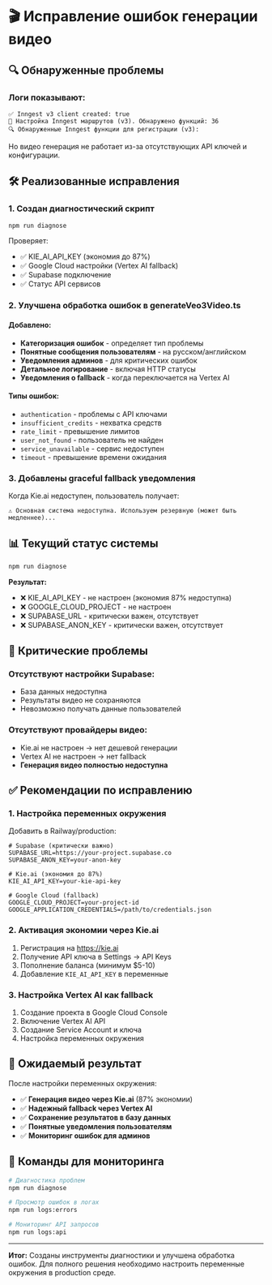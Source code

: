 # 🎬 Исправление ошибок генерации видео

## 🔍 Обнаруженные проблемы

### Логи показывают:

```
✅ Inngest v3 client created: true
🚦 Настройка Inngest маршрутов (v3). Обнаружено функций: 36
🔍 Обнаруженные Inngest функции для регистрации (v3):
```

Но видео генерация не работает из-за отсутствующих API ключей и конфигурации.

## 🛠️ Реализованные исправления

### 1. **Создан диагностический скрипт**

```bash
npm run diagnose
```

Проверяет:

- ✅ KIE_AI_API_KEY (экономия до 87%)
- ✅ Google Cloud настройки (Vertex AI fallback)
- ✅ Supabase подключение
- ✅ Статус API сервисов

### 2. **Улучшена обработка ошибок в generateVeo3Video.ts**

#### Добавлено:

- **Категоризация ошибок** - определяет тип проблемы
- **Понятные сообщения пользователям** - на русском/английском
- **Уведомления админов** - для критических ошибок
- **Детальное логирование** - включая HTTP статусы
- **Уведомления о fallback** - когда переключается на Vertex AI

#### Типы ошибок:

- `authentication` - проблемы с API ключами
- `insufficient_credits` - нехватка средств
- `rate_limit` - превышение лимитов
- `user_not_found` - пользователь не найден
- `service_unavailable` - сервис недоступен
- `timeout` - превышение времени ожидания

### 3. **Добавлены graceful fallback уведомления**

Когда Kie.ai недоступен, пользователь получает:

```
⚠️ Основная система недоступна. Используем резервную (может быть медленнее)...
```

## 📊 Текущий статус системы

```bash
npm run diagnose
```

**Результат:**

- ❌ KIE_AI_API_KEY - не настроен (экономия 87% недоступна)
- ❌ GOOGLE_CLOUD_PROJECT - не настроен
- ❌ SUPABASE_URL - критически важен, отсутствует
- ❌ SUPABASE_ANON_KEY - критически важен, отсутствует

## 🚨 Критические проблемы

### Отсутствуют настройки Supabase:

- База данных недоступна
- Результаты видео не сохраняются
- Невозможно получать данные пользователей

### Отсутствуют провайдеры видео:

- Kie.ai не настроен → нет дешевой генерации
- Vertex AI не настроен → нет fallback
- **Генерация видео полностью недоступна**

## ✅ Рекомендации по исправлению

### 1. **Настройка переменных окружения**

Добавить в Railway/production:

```env
# Supabase (критически важно)
SUPABASE_URL=https://your-project.supabase.co
SUPABASE_ANON_KEY=your-anon-key

# Kie.ai (экономия до 87%)
KIE_AI_API_KEY=your-kie-api-key

# Google Cloud (fallback)
GOOGLE_CLOUD_PROJECT=your-project-id
GOOGLE_APPLICATION_CREDENTIALS=/path/to/credentials.json
```

### 2. **Активация экономии через Kie.ai**

1. Регистрация на https://kie.ai
2. Получение API ключа в Settings → API Keys
3. Пополнение баланса (минимум $5-10)
4. Добавление `KIE_AI_API_KEY` в переменные

### 3. **Настройка Vertex AI как fallback**

1. Создание проекта в Google Cloud Console
2. Включение Vertex AI API
3. Создание Service Account и ключа
4. Настройка переменных окружения

## 🎯 Ожидаемый результат

После настройки переменных окружения:

- ✅ **Генерация видео через Kie.ai** (87% экономии)
- ✅ **Надежный fallback через Vertex AI**
- ✅ **Сохранение результатов в базу данных**
- ✅ **Понятные уведомления пользователям**
- ✅ **Мониторинг ошибок для админов**

## 🔧 Команды для мониторинга

```bash
# Диагностика проблем
npm run diagnose

# Просмотр ошибок в логах
npm run logs:errors

# Мониторинг API запросов
npm run logs:api
```

---

**Итог:** Созданы инструменты диагностики и улучшена обработка ошибок. Для полного решения необходимо настроить переменные окружения в production среде.
